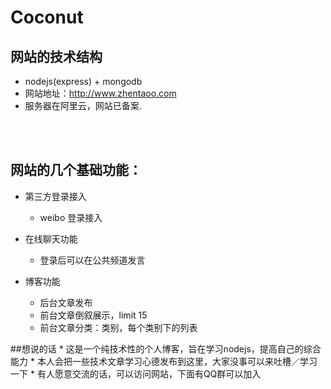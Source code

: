 # Coconut

## 网站的技术结构
* nodejs(express) + mongodb
* 网站地址：http://www.zhentaoo.com
* 服务器在阿里云，网站已备案.

<br><br>

## 网站的几个基础功能：
  * 第三方登录接入
    * weibo 登录接入

  * 在线聊天功能
    * 登录后可以在公共频道发言

  * 博客功能
    * 后台文章发布
    * 前台文章倒叙展示，limit 15
    * 前台文章分类：类别，每个类别下的列表


##想说的话
    * 这是一个纯技术性的个人博客，旨在学习nodejs，提高自己的综合能力
    * 本人会把一些技术文章学习心德发布到这里，大家没事可以来吐槽／学习一下
    * 有人愿意交流的话，可以访问网站，下面有QQ群可以加入
